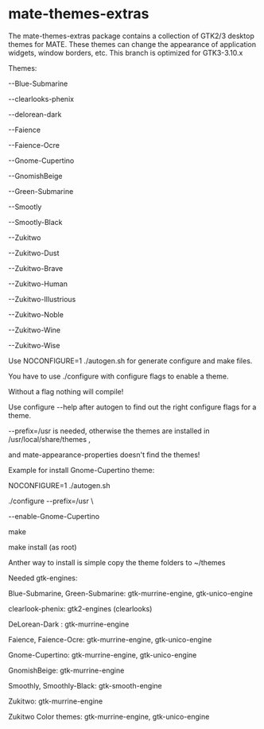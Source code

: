 mate-themes-extras
====================

The mate-themes-extras package contains a collection of GTK2/3 desktop themes for MATE. These themes can change the appearance of application widgets, window borders, etc.
This branch is optimized for GTK3-3.10.x

Themes:


--Blue-Submarine

--clearlooks-phenix

--delorean-dark

--Faience

--Faience-Ocre

--Gnome-Cupertino

--GnomishBeige

--Green-Submarine

--Smootly

--Smootly-Black

--Zukitwo

--Zukitwo-Dust

--Zukitwo-Brave

--Zukitwo-Human

--Zukitwo-Illustrious

--Zukitwo-Noble

--Zukitwo-Wine

--Zukitwo-Wise


Use NOCONFIGURE=1 ./autogen.sh for generate configure and make files.

You have to use ./configure with configure flags to enable a theme.

Without a flag nothing will compile!

Use configure --help after autogen to find out the right configure flags for a theme.

--prefix=/usr is needed, otherwise the themes are installed in /usr/local/share/themes ,

and  mate-appearance-properties doesn't find the themes!


Example for install Gnome-Cupertino theme:

NOCONFIGURE=1 ./autogen.sh

./configure --prefix=/usr \

--enable-Gnome-Cupertino

make

make install (as root)

Anther way to install is simple copy the theme folders to ~/themes


Needed gtk-engines:

Blue-Submarine, Green-Submarine: gtk-murrine-engine, gtk-unico-engine

clearlook-phenix: gtk2-engines (clearlooks)

DeLorean-Dark : gtk-murrine-engine

Faience, Faience-Ocre: gtk-murrine-engine, gtk-unico-engine

Gnome-Cupertino: gtk-murrine-engine, gtk-unico-engine

GnomishBeige: gtk-murrine-engine

Smoothly, Smoothly-Black: gtk-smooth-engine

Zukitwo: gtk-murrine-engine

Zukitwo Color themes: gtk-murrine-engine, gtk-unico-engine
